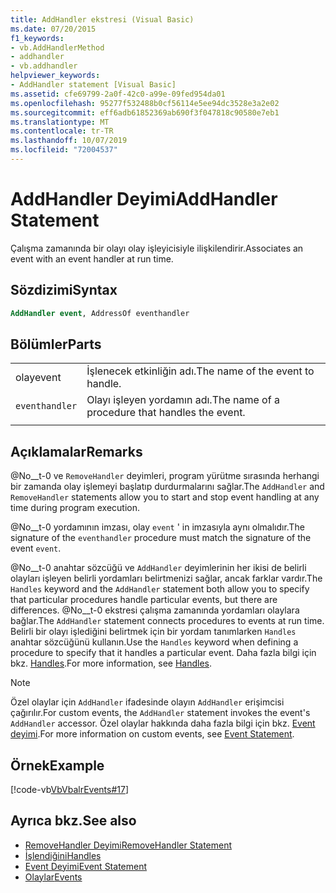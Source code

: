 ```yaml
---
title: AddHandler ekstresi (Visual Basic)
ms.date: 07/20/2015
f1_keywords:
- vb.AddHandlerMethod
- addhandler
- vb.addhandler
helpviewer_keywords:
- AddHandler statement [Visual Basic]
ms.assetid: cfe69799-2a0f-42c0-a99e-09fed954da01
ms.openlocfilehash: 95277f532488b0cf56114e5ee94dc3528e3a2e02
ms.sourcegitcommit: eff6adb61852369ab690f3f047818c90580e7eb1
ms.translationtype: MT
ms.contentlocale: tr-TR
ms.lasthandoff: 10/07/2019
ms.locfileid: "72004537"
---
```

# <a name="addhandler-statement"></a><span data-ttu-id="4e25f-102">AddHandler Deyimi</span><span class="sxs-lookup"><span data-stu-id="4e25f-102">AddHandler Statement</span></span>
<span data-ttu-id="4e25f-103">Çalışma zamanında bir olayı olay işleyicisiyle ilişkilendirir.</span><span class="sxs-lookup"><span data-stu-id="4e25f-103">Associates an event with an event handler at run time.</span></span>  
  
## <a name="syntax"></a><span data-ttu-id="4e25f-104">Sözdizimi</span><span class="sxs-lookup"><span data-stu-id="4e25f-104">Syntax</span></span>  
  
```vb  
AddHandler event, AddressOf eventhandler  
```  
  
## <a name="parts"></a><span data-ttu-id="4e25f-105">Bölümler</span><span class="sxs-lookup"><span data-stu-id="4e25f-105">Parts</span></span>  
|||
|---|---|
|<span data-ttu-id="4e25f-106">olay</span><span class="sxs-lookup"><span data-stu-id="4e25f-106">event</span></span>|<span data-ttu-id="4e25f-107">İşlenecek etkinliğin adı.</span><span class="sxs-lookup"><span data-stu-id="4e25f-107">The name of the event to handle.</span></span>|  
|`eventhandler`|<span data-ttu-id="4e25f-108">Olayı işleyen yordamın adı.</span><span class="sxs-lookup"><span data-stu-id="4e25f-108">The name of a procedure that handles the event.</span></span>|
|||
  
## <a name="remarks"></a><span data-ttu-id="4e25f-109">Açıklamalar</span><span class="sxs-lookup"><span data-stu-id="4e25f-109">Remarks</span></span>  
 <span data-ttu-id="4e25f-110">@No__t-0 ve `RemoveHandler` deyimleri, program yürütme sırasında herhangi bir zamanda olay işlemeyi başlatıp durdurmalarını sağlar.</span><span class="sxs-lookup"><span data-stu-id="4e25f-110">The `AddHandler` and `RemoveHandler` statements allow you to start and stop event handling at any time during program execution.</span></span>  
  
 <span data-ttu-id="4e25f-111">@No__t-0 yordamının imzası, olay `event` ' in imzasıyla aynı olmalıdır.</span><span class="sxs-lookup"><span data-stu-id="4e25f-111">The signature of the `eventhandler` procedure must match the signature of the event `event`.</span></span>  
  
 <span data-ttu-id="4e25f-112">@No__t-0 anahtar sözcüğü ve `AddHandler` deyimlerinin her ikisi de belirli olayları işleyen belirli yordamları belirtmenizi sağlar, ancak farklar vardır.</span><span class="sxs-lookup"><span data-stu-id="4e25f-112">The `Handles` keyword and the `AddHandler` statement both allow you to specify that particular procedures handle particular events, but there are differences.</span></span> <span data-ttu-id="4e25f-113">@No__t-0 ekstresi çalışma zamanında yordamları olaylara bağlar.</span><span class="sxs-lookup"><span data-stu-id="4e25f-113">The `AddHandler` statement connects procedures to events at run time.</span></span> <span data-ttu-id="4e25f-114">Belirli bir olayı işlediğini belirtmek için bir yordam tanımlarken `Handles` anahtar sözcüğünü kullanın.</span><span class="sxs-lookup"><span data-stu-id="4e25f-114">Use the `Handles` keyword when defining a procedure to specify that it handles a particular event.</span></span> <span data-ttu-id="4e25f-115">Daha fazla bilgi için bkz. [Handles](../../../visual-basic/language-reference/statements/handles-clause.md).</span><span class="sxs-lookup"><span data-stu-id="4e25f-115">For more information, see [Handles](../../../visual-basic/language-reference/statements/handles-clause.md).</span></span>  
  
> [!NOTE]
> <span data-ttu-id="4e25f-116">Özel olaylar için `AddHandler` ifadesinde olayın `AddHandler` erişimcisi çağırılır.</span><span class="sxs-lookup"><span data-stu-id="4e25f-116">For custom events, the `AddHandler` statement invokes the event's `AddHandler` accessor.</span></span> <span data-ttu-id="4e25f-117">Özel olaylar hakkında daha fazla bilgi için bkz. [Event deyimi](../../../visual-basic/language-reference/statements/event-statement.md).</span><span class="sxs-lookup"><span data-stu-id="4e25f-117">For more information on custom events, see [Event Statement](../../../visual-basic/language-reference/statements/event-statement.md).</span></span>  
  
## <a name="example"></a><span data-ttu-id="4e25f-118">Örnek</span><span class="sxs-lookup"><span data-stu-id="4e25f-118">Example</span></span>  
 [!code-vb[VbVbalrEvents#17](~/samples/snippets/visualbasic/VS_Snippets_VBCSharp/VbVbalrEvents/VB/Class1.vb#17)]  
  
## <a name="see-also"></a><span data-ttu-id="4e25f-119">Ayrıca bkz.</span><span class="sxs-lookup"><span data-stu-id="4e25f-119">See also</span></span>

- [<span data-ttu-id="4e25f-120">RemoveHandler Deyimi</span><span class="sxs-lookup"><span data-stu-id="4e25f-120">RemoveHandler Statement</span></span>](../../../visual-basic/language-reference/statements/removehandler-statement.md)
- [<span data-ttu-id="4e25f-121">İşlendiğini</span><span class="sxs-lookup"><span data-stu-id="4e25f-121">Handles</span></span>](../../../visual-basic/language-reference/statements/handles-clause.md)
- [<span data-ttu-id="4e25f-122">Event Deyimi</span><span class="sxs-lookup"><span data-stu-id="4e25f-122">Event Statement</span></span>](../../../visual-basic/language-reference/statements/event-statement.md)
- [<span data-ttu-id="4e25f-123">Olaylar</span><span class="sxs-lookup"><span data-stu-id="4e25f-123">Events</span></span>](../../../visual-basic/programming-guide/language-features/events/index.md)
